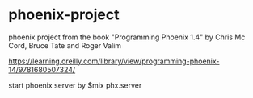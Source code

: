 # phoenix-project
phoenix project from the book "Programming Phoenix 1.4" by Chris Mc Cord, Bruce Tate and Roger Valim

https://learning.oreilly.com/library/view/programming-phoenix-14/9781680507324/

start phoenix server by
$mix phx.server



